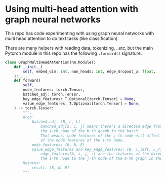 # Using multi-head attention with graph neural networks

This repo has code experimenting with using graph neural networks with multi head attention to do text tasks (like classification). 

There are many helpers with reading data, tokenizing, ..etc, but the main Pytorch module in this repo has the following `.forward()` signature.

```python
class GraphMultiHeadAttention(nn.Module): 
    def __init__(
        self, embed_dim: int, num_heads: int, edge_dropout_p: float,
    ): ...
    def forward(
        self,
        node_features: torch.Tensor,
        batched_adj: torch.Tensor,
        key_edge_features: T.Optional[torch.Tensor] = None,
        value_edge_features: T.Optional[torch.Tensor] = None,
    ) -> torch.Tensor:
        """.
        Args:
            batched_adj: (B, L, L)
                batched_adj[b, i, j] means there's a directed edge from the i-th node to
                the j-th node of the b-th graph in the batch.
                That means, node features of the j-th node will affect the calculation
                of the node features of the i-th node.
            node_features: (B, N, E)
            value_edge_features and key_edge_features: (B, L_left, L_right, E)
                edge_features[b, i, j, :] are the features of the directed edge from
                the i-th node to the j-th node of the b-th graph in the batch.
        Returns:
            result: (B, N, E)
        """
```
